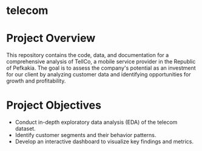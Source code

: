 ﻿# telecom
# Project Overview
This repository contains the code, data, and documentation for a comprehensive analysis of TellCo, a mobile service provider in the Republic of Pefkakia. The goal is to assess the company's potential as an investment for our client by analyzing customer data and identifying opportunities for growth and profitability.

# Project Objectives
- Conduct in-depth exploratory data analysis (EDA) of the telecom dataset.
- Identify customer segments and their behavior patterns.
- Develop an interactive dashboard to visualize key findings and metrics.
